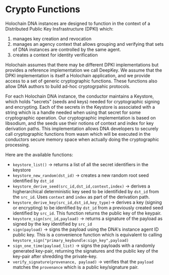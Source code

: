 # Crypto Functions

Holochain DNA instances are designed to function in the context of a Distributed Public Key Insfrastructure (DPKI) which:

1. manages key creation and revocation
2. manages an agency context that allows grouping and verifying that sets of DNA instances are controlled by the same agent.
3. creates a context for identity verification

Holochain assumes that there may be different DPKI implementations but provides a reference implementation we call DeepKey.   We assume that the DPKI implementation is itself a Holochain application, and we provide access to a set of generic cryptographic functions.  These functions also allow DNA authors to build ad-hoc cryptogrpahic protocols.

For each Holochain DNA instance, the conductor maintains a Keystore, which holds "secrets" (seeds and keys) needed for cryptographic signing and encrypting. Each of the secrets in the Keystore is associated with a string which is a handle needed when using that secret for some cryptographic operation.  Our cryptographic implementation is based on libsodium, and the seeds use their notions of context and index for key derivation paths.  This implementation allows DNA developers to securely call cryptographic functions from wasm which will be executed in the conductors secure memory space when actually doing the cryptographic processing.

Here are the available functions:

- `keystore_list()` -> returns a list of all the secret identifiers in the keystore
- `keystore_new_random(dst_id)` -> creates a new random root seed identified by `dst_id`
- `keystore_derive_seed(src_id,dst_id,context,index)` -> derives a higherarchical deterministic key seed to be identifided by `dst_id` from the `src_id`.  Uses `context` and `index` as part of the derivation path.
- `keystore_derive_key(src_id,dst_id,key_type)`-> derives a key (signing or encrypting) to be identified by `dst_id` from a previously created seed identified by `src_id`.  This function returns the public key of the keypair.
- `keystore_sign(src_id,payload)` -> returns a signature of the payload as signed by the key identified by `src_id`
- `sign(payload)` -> signs the payload using the DNA's instance agent ID public key.  This is a convenience function which is equivalent to calling `keystore_sign("primary_keybundle:sign_key",payload)`
- `sign_one_time(payload_list)` -> signs the payloads with a randomly generated key-pair, returning the signatures and the public key of the key-pair after shredding the private-key.
- `verify_signature(provenance, payload)` -> verifies that the `payload` matches the `provenance` which is a public key/signature pair.
